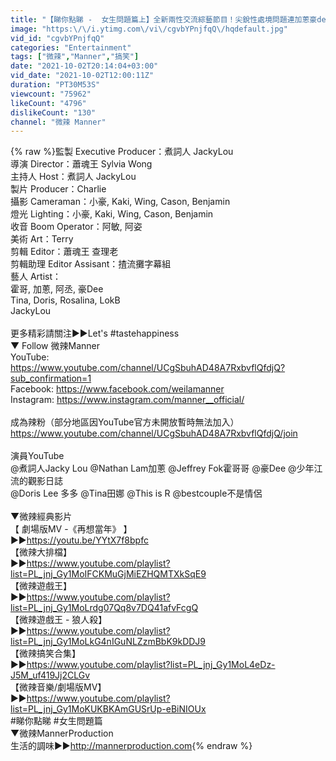 ```yaml
---
title: "【睇你點睇 -  女生問題篇上】全新兩性交流綜藝節目！尖銳性處境問題連加蔥豪dee都難倒！女朋友問你佢係咪肥左、夢到你出軌然後嬲左你！點答！？｜微辣Manner"
image: "https:\/\/i.ytimg.com\/vi\/cgvbYPnjfqQ\/hqdefault.jpg"
vid_id: "cgvbYPnjfqQ"
categories: "Entertainment"
tags: ["微辣","Manner","搞笑"]
date: "2021-10-02T20:14:04+03:00"
vid_date: "2021-10-02T12:00:11Z"
duration: "PT30M53S"
viewcount: "75962"
likeCount: "4796"
dislikeCount: "130"
channel: "微辣 Manner"
---
```

{% raw %}監製 Executive Producer：煮詞人 JackyLou<br />導演 Director：蕭魂王 Sylvia Wong<br />主持人 Host：煮詞人 JackyLou<br />製片 Producer：Charlie<br />攝影 Cameraman：小豪, Kaki, Wing, Cason, Benjamin<br />燈光 Lighting：小豪, Kaki, Wing, Cason, Benjamin<br />收音 Boom Operator：阿敏, 阿姿<br />美術 Art：Terry<br />剪輯 Editor：蕭魂王 查理老<br />剪輯助理 Editor Assisant：揸流攤字幕組<br />藝人 Artist：<br />霍哥, 加蔥, 阿丞, 豪Dee<br />Tina, Doris, Rosalina, LokB<br />JackyLou<br /><br />更多精彩請關注►►Let's #tastehappiness <br />▼ Follow 微辣Manner<br />YouTube: <a rel="nofollow" target="blank" href="https://www.youtube.com/channel/UCgSbuhAD48A7RxbvflQfdjQ?sub_confirmation=1">https://www.youtube.com/channel/UCgSbuhAD48A7RxbvflQfdjQ?sub_confirmation=1</a><br />Facebook: <a rel="nofollow" target="blank" href="https://www.facebook.com/weilamanner">https://www.facebook.com/weilamanner</a><br />Instagram: <a rel="nofollow" target="blank" href="https://www.instagram.com/manner__official/">https://www.instagram.com/manner__official/</a><br /><br />成為辣粉（部分地區因YouTube官方未開放暫時無法加入）<br /><a rel="nofollow" target="blank" href="https://www.youtube.com/channel/UCgSbuhAD48A7RxbvflQfdjQ/join">https://www.youtube.com/channel/UCgSbuhAD48A7RxbvflQfdjQ/join</a><br /><br />演員YouTube<br /> @煮詞人Jacky Lou @Nathan Lam加蔥 @Jeffrey Fok霍哥哥 @豪Dee @少年江流的觀影日誌 <br />@Doris Lee 多多 @Tina田娜 @This is R @bestcouple不是情侶 <br />  <br />▼微辣經典影片<br />【 劇場版MV -《再想當年》 】<br />►►<a rel="nofollow" target="blank" href="https://youtu.be/YYtX7f8bpfc">https://youtu.be/YYtX7f8bpfc</a><br />【微辣大排檔】<br />►►<a rel="nofollow" target="blank" href="https://www.youtube.com/playlist?list=PL_jnj_Gy1MoIFCKMuGjMiEZHQMTXkSqE9">https://www.youtube.com/playlist?list=PL_jnj_Gy1MoIFCKMuGjMiEZHQMTXkSqE9</a><br />【微辣遊戲王】<br />►►<a rel="nofollow" target="blank" href="https://www.youtube.com/playlist?list=PL_jnj_Gy1MoLrdg07Qq8v7DQ41afvFcgQ">https://www.youtube.com/playlist?list=PL_jnj_Gy1MoLrdg07Qq8v7DQ41afvFcgQ</a><br />【微辣遊戲王 - 狼人殺】<br />►►<a rel="nofollow" target="blank" href="https://www.youtube.com/playlist?list=PL_jnj_Gy1MoLkG4nIGuNLZzmBbK9kDDJ9">https://www.youtube.com/playlist?list=PL_jnj_Gy1MoLkG4nIGuNLZzmBbK9kDDJ9</a><br />【微辣搞笑合集】<br />►►<a rel="nofollow" target="blank" href="https://www.youtube.com/playlist?list=PL_jnj_Gy1MoL4eDz-J5M_uf419Jj2CLGv">https://www.youtube.com/playlist?list=PL_jnj_Gy1MoL4eDz-J5M_uf419Jj2CLGv</a><br />【微辣音樂/劇場版MV】<br />►►<a rel="nofollow" target="blank" href="https://www.youtube.com/playlist?list=PL_jnj_Gy1MoKUKBKAmGUSrUp-eBiNIOUx">https://www.youtube.com/playlist?list=PL_jnj_Gy1MoKUKBKAmGUSrUp-eBiNIOUx</a><br /> #睇你點睇  #女生問題篇<br />▼微辣MannerProduction<br />生活的調味►►<a rel="nofollow" target="blank" href="http://mannerproduction.com">http://mannerproduction.com</a>{% endraw %}

